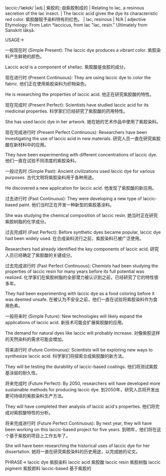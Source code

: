 laccic:/ˈlækɪk/ |adj.| 紫胶的; 由紫胶制成的 | Relating to lac, a resinous secretion of the lac insect. |  The laccic acid gives the dye its characteristic red color. 紫胶酸赋予染料特有的红色。 |  lac, resinous | N/A | adjective
Etymology: From Latin *laccicus, from lac "lac, resin." Ultimately from Sanskrit lākṣā.

USAGE->

一般现在时 (Simple Present):
The laccic dye produces a vibrant color.  紫胶染料产生鲜艳的颜色。

Laccic acid is a component of shellac. 紫胶酸是虫胶的成分。


现在进行时 (Present Continuous):
They are using laccic dye to color the fabric.  他们正在使用紫胶染料为织物染色。

He is researching the properties of laccic acid. 他正在研究紫胶酸的特性。


现在完成时 (Present Perfect):
Scientists have studied laccic acid for its medicinal properties. 科学家们已经研究了紫胶酸的药用特性。

She has used laccic dye in her artwork. 她在她的艺术作品中使用了紫胶染料。


现在完成进行时 (Present Perfect Continuous):
Researchers have been investigating the use of laccic acid in new materials. 研究人员一直在研究紫胶酸在新材料中的应用。

They have been experimenting with different concentrations of laccic dye. 他们一直在试验不同浓度的紫胶染料。


一般过去时 (Simple Past):
Ancient civilizations used laccic dye for various purposes. 古代文明将紫胶染料用于各种用途。

He discovered a new application for laccic acid. 他发现了紫胶酸的新应用。


过去进行时 (Past Continuous):
They were developing a new type of laccic-based paint. 他们当时正在开发一种新型的紫胶基涂料。

She was studying the chemical composition of laccic resin. 她当时正在研究紫胶树脂的化学成分。


过去完成时 (Past Perfect):
Before synthetic dyes became popular, laccic dye had been widely used. 在合成染料流行之前，紫胶染料已被广泛使用。

Researchers had already identified the key components of laccic acid. 研究人员已经确定了紫胶酸的关键成分。


过去完成进行时 (Past Perfect Continuous):
Chemists had been studying the properties of laccic resin for many years before its full potential was realized. 化学家们在紫胶树脂的全部潜力被认识到之前，已经研究了它的特性很多年。

They had been experimenting with laccic dye as a food coloring before it was deemed unsafe. 在被认为不安全之前，他们一直在试验将紫胶染料作为食用色素。


一般将来时 (Simple Future):
New technologies will likely expand the applications of laccic acid. 新技术可能会扩展紫胶酸的应用。

The demand for natural dyes like laccic will probably increase. 对像紫胶这样的天然染料的需求可能会增加。


将来进行时 (Future Continuous):
Scientists will be exploring new ways to synthesize laccic acid. 科学家们将探索合成紫胶酸的新方法。

They will be testing the durability of laccic-based coatings. 他们将测试紫胶基涂层的耐久性。


将来完成时 (Future Perfect):
By 2050, researchers will have developed more sustainable methods for producing laccic dye. 到2050年，研究人员将开发出更可持续的紫胶染料生产方法。

They will have completed their analysis of laccic acid's properties. 他们将完成对紫胶酸特性的分析。


将来完成进行时 (Future Perfect Continuous):
By next year, they will have been working on this laccic-based project for five years. 到明年，他们将在这个基于紫胶的项目上工作五年了。

She will have been researching the historical uses of laccic dye for her dissertation. 她将一直在研究紫胶染料的历史用途，以完成她的论文。


PHRASE->
laccic dye 紫胶染料
laccic acid 紫胶酸
laccic resin 紫胶树脂
laccic pigment 紫胶颜料
laccic-based  基于紫胶的
